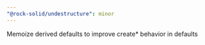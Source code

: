 ```yaml
---
"@rock-solid/undestructure": minor
---
```


Memoize derived defaults to improve create\* behavior in defaults
